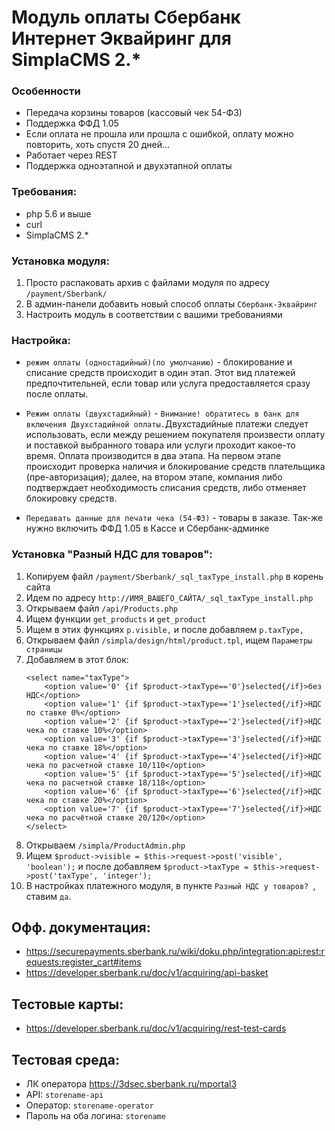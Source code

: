 # Модуль оплаты Сбербанк Интернет Эквайринг для SimplaCMS 2.*

### Особенности
* Передача корзины товаров (кассовый чек 54-ФЗ)
* Поддержка ФФД 1.05
* Если оплата не прошла или прошла с ошибкой, оплату можно повторить, хоть спустя 20 дней...
* Работает через REST
* Поддержка одноэтапной и двухэтапной оплаты


### Требования:
* php 5.6 и выше
* curl
* SimplaCMS 2.*


### Установка модуля:
1. Просто распаковать архив с файлами модуля по адресу `/payment/Sberbank/`
2. В админ-панели добавить новый способ оплаты `Сбербанк-Эквайринг`
3. Настроить модуль в соответствии с вашими требованиями

### Настройка:
* `режим оплаты (одностадийный)(по умолчанию)` - блокирование и списание средств происходит в один этап. Этот вид платежей предпочтительней, если товар или услуга предоставляется сразу после оплаты.
* `Режим оплаты (двухстадийный)` - `Внимание! обратитесь в банк для включения Двухстадийной оплаты.`Двухстадийные платежи следует использовать, если между решением покупателя произвести оплату и поставкой выбранного товара или услуги проходит какое-то время. 
Оплата производится в два этапа. На первом этапе происходит проверка наличия и блокирование средств плательщика (пре-авторизация); далее, на втором этапе, компания либо подтверждает необходимость списания средств, либо отменяет блокировку средств.

* `Передавать данные для печати чека (54-ФЗ)` - товары в заказе. Так-же нужно включить ФФД 1.05 в Кассе и Сбербанк-админке

### Установка "Разный НДС для товаров":
1. Копируем файл `/payment/Sberbank/_sql_taxType_install.php` в корень сайта
2. Идем по адресу `http://ИМЯ_ВАШЕГО_САЙТА/_sql_taxType_install.php`
3. Открываем файл `/api/Products.php`
4. Ищем функции `get_products` и `get_product`
5. Ищем в этих функциях `p.visible,` и после добавляем `p.taxType,`
6. Открываем файл `/simpla/design/html/product.tpl`, ищем `Параметры страницы`
7. Добавляем в этот блок: 
    ```
    <select name="taxType">
        <option value='0' {if $product->taxType=='0'}selected{/if}>без НДС</option>
        <option value='1' {if $product->taxType=='1'}selected{/if}>НДС по ставке 0%</option>
        <option value='2' {if $product->taxType=='2'}selected{/if}>НДС чека по ставке 10%</option>
        <option value='3' {if $product->taxType=='3'}selected{/if}>НДС чека по ставке 18%</option>
        <option value='4' {if $product->taxType=='4'}selected{/if}>НДС чека по расчетной ставке 10/110</option>
        <option value='5' {if $product->taxType=='5'}selected{/if}>НДС чека по расчетной ставке 18/118</option>
        <option value='6' {if $product->taxType=='6'}selected{/if}>НДС чека по ставке 20%</option>
        <option value='7' {if $product->taxType=='7'}selected{/if}>НДС чека по расчётной ставке 20/120</option>
    </select>
    ```
8. Открываем `/simpla/ProductAdmin.php`
9. Ищем `$product->visible = $this->request->post('visible', 'boolean');` и после добавляем `$product->taxType = $this->request->post('taxType', 'integer');`
10. В настройках платежного модуля, в пункте `Разный НДС у товаров? `, ставим `да`.


Офф. документация:
-
* https://securepayments.sberbank.ru/wiki/doku.php/integration:api:rest:requests:register_cart#items
* https://developer.sberbank.ru/doc/v1/acquiring/api-basket

Тестовые карты:
-
* https://developer.sberbank.ru/doc/v1/acquiring/rest-test-cards

Тестовая среда:
-
* ЛК оператора https://3dsec.sberbank.ru/mportal3   
* API: `storename-api`
* Оператор: `storename-operator`
* Пароль на оба логина: `storename`
